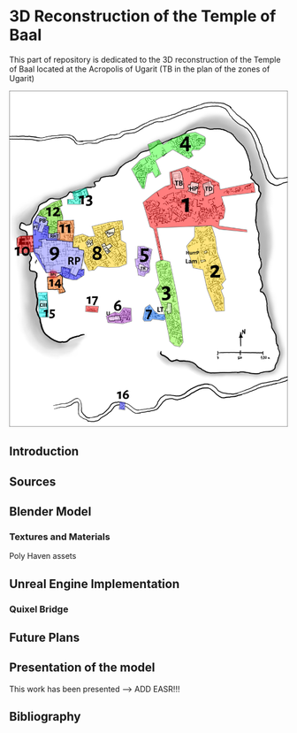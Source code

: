 # 3D Reconstruction of the Temple of Baal
This part of repository is dedicated to the 3D reconstruction of the Temple of Baal located at the Acropolis of Ugarit (TB in the plan of the zones of Ugarit)

![Plan of Ugarit](https://github.com/valekfrantisek/DigitalReligion-Ugarit/blob/main/images/Tell_topography_plan.png)




## Introduction
## Sources
## Blender Model
### Textures and Materials
Poly Haven assets
## Unreal Engine Implementation
### Quixel Bridge
## Future Plans
## Presentation of the model
This work has been presented --> ADD EASR!!!
## Bibliography
